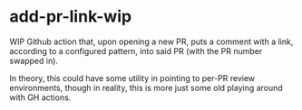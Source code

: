 # add-pr-link-wip

WIP Github action that, upon opening a new PR, puts a comment with a link, according to a configured pattern, into said PR (with the PR number swapped in). 

In theory, this could have some utility in pointing to per-PR review environments, though in reality, this is more just some old playing around with GH actions.
